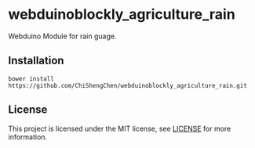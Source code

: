 # webduinoblockly_agriculture_rain

Webduino Module for rain guage.

## Installation

```shell
bower install https://github.com/ChiShengChen/webduinoblockly_agriculture_rain.git
```

## License

This project is licensed under the MIT license, see [LICENSE](LICENSE) for more information.